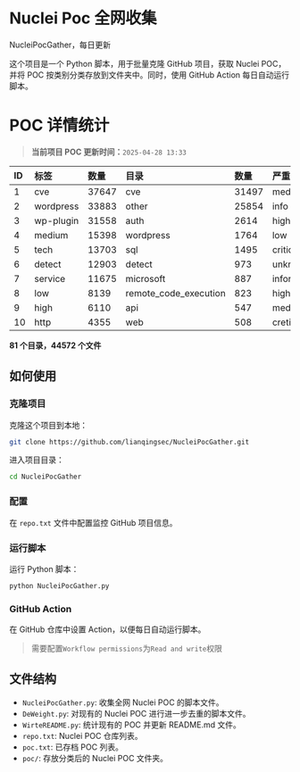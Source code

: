 # Nuclei Poc 全网收集
NucleiPocGather，每日更新

这个项目是一个 Python 脚本，用于批量克隆 GitHub 项目，获取 Nuclei POC，并将 POC 按类别分类存放到文件夹中。同时，使用 GitHub Action 每日自动运行脚本。
# POC 详情统计

> **当前项目 POC 更新时间：**`2025-04-28 13:33`

| ID | 标签      | 数量 | 目录       | 数量 | 严重性   | 数量 |
|:---| :-------- | :--- | :--------- | :--- | :------- | :--- |
| 1 | cve | 37647 | cve | 31497 | medium | 21018 |
| 2 | wordpress | 33883 | other | 25854 | info | 19212 |
| 3 | wp-plugin | 31558 | auth | 2614 | high | 12946 |
| 4 | medium | 15398 | wordpress | 1764 | low | 9338 |
| 5 | tech | 13703 | sql | 1495 | critical | 6876 |
| 6 | detect | 12903 | detect | 973 | unknown | 90 |
| 7 | service | 11675 | microsoft | 887 | informative | 17 |
| 8 | low | 8139 | remote_code_execution | 823 | hight | 16 |
| 9 | high | 6110 | api | 547 | meduim | 14 |
| 10 | http | 4355 | web | 508 | cretical | 2 |

**81 个目录，44572 个文件**
## 如何使用

### 克隆项目

克隆这个项目到本地：

```bash
git clone https://github.com/lianqingsec/NucleiPocGather.git
```

进入项目目录：

```bash
cd NucleiPocGather
```

### 配置

在 `repo.txt` 文件中配置监控 GitHub 项目信息。

### 运行脚本

运行 Python 脚本：

```bash
python NucleiPocGather.py
```

### GitHub Action

在 GitHub 仓库中设置 Action，以便每日自动运行脚本。

> 需要配置`Workflow permissions`为`Read and write`权限

## 文件结构

- `NucleiPocGather.py`: 收集全网 Nuclei POC 的脚本文件。
- `DeWeight.py`: 对现有的 Nuclei POC 进行进一步去重的脚本文件。
- `WirteREADME.py`: 统计现有的 POC 并更新 README.md 文件。
- `repo.txt`: Nuclei POC 仓库列表。
- `poc.txt`: 已存档 POC 列表。
- `poc/`: 存放分类后的 Nuclei POC 文件夹。

